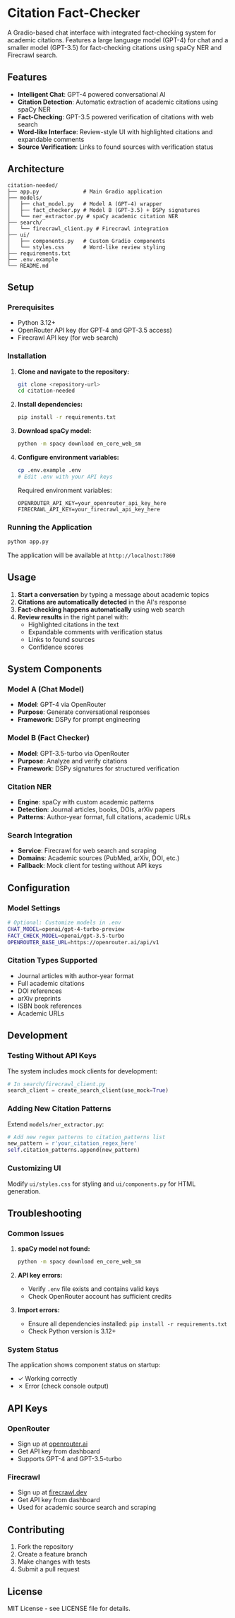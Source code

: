 # Citation Fact-Checker

A Gradio-based chat interface with integrated fact-checking system for academic citations. Features a large language model (GPT-4) for chat and a smaller model (GPT-3.5) for fact-checking citations using spaCy NER and Firecrawl search.

## Features

- **Intelligent Chat**: GPT-4 powered conversational AI
- **Citation Detection**: Automatic extraction of academic citations using spaCy NER
- **Fact-Checking**: GPT-3.5 powered verification of citations with web search
- **Word-like Interface**: Review-style UI with highlighted citations and expandable comments
- **Source Verification**: Links to found sources with verification status

## Architecture

```
citation-needed/
├── app.py              # Main Gradio application
├── models/
│   ├── chat_model.py   # Model A (GPT-4) wrapper
│   ├── fact_checker.py # Model B (GPT-3.5) + DSPy signatures
│   └── ner_extractor.py # spaCy academic citation NER
├── search/
│   └── firecrawl_client.py # Firecrawl integration
├── ui/
│   ├── components.py   # Custom Gradio components
│   └── styles.css      # Word-like review styling
├── requirements.txt
├── .env.example
└── README.md
```

## Setup

### Prerequisites

- Python 3.12+
- OpenRouter API key (for GPT-4 and GPT-3.5 access)
- Firecrawl API key (for web search)

### Installation

1. **Clone and navigate to the repository:**
   ```bash
   git clone <repository-url>
   cd citation-needed
   ```

2. **Install dependencies:**
   ```bash
   pip install -r requirements.txt
   ```

3. **Download spaCy model:**
   ```bash
   python -m spacy download en_core_web_sm
   ```

4. **Configure environment variables:**
   ```bash
   cp .env.example .env
   # Edit .env with your API keys
   ```

   Required environment variables:
   ```
   OPENROUTER_API_KEY=your_openrouter_api_key_here
   FIRECRAWL_API_KEY=your_firecrawl_api_key_here
   ```

### Running the Application

```bash
python app.py
```

The application will be available at `http://localhost:7860`

## Usage

1. **Start a conversation** by typing a message about academic topics
2. **Citations are automatically detected** in the AI's response
3. **Fact-checking happens automatically** using web search
4. **Review results** in the right panel with:
   - Highlighted citations in the text
   - Expandable comments with verification status
   - Links to found sources
   - Confidence scores

## System Components

### Model A (Chat Model)
- **Model**: GPT-4 via OpenRouter
- **Purpose**: Generate conversational responses
- **Framework**: DSPy for prompt engineering

### Model B (Fact Checker)
- **Model**: GPT-3.5-turbo via OpenRouter
- **Purpose**: Analyze and verify citations
- **Framework**: DSPy signatures for structured verification

### Citation NER
- **Engine**: spaCy with custom academic patterns
- **Detection**: Journal articles, books, DOIs, arXiv papers
- **Patterns**: Author-year format, full citations, academic URLs

### Search Integration
- **Service**: Firecrawl for web search and scraping
- **Domains**: Academic sources (PubMed, arXiv, DOI, etc.)
- **Fallback**: Mock client for testing without API keys

## Configuration

### Model Settings
```bash
# Optional: Customize models in .env
CHAT_MODEL=openai/gpt-4-turbo-preview
FACT_CHECK_MODEL=openai/gpt-3.5-turbo
OPENROUTER_BASE_URL=https://openrouter.ai/api/v1
```

### Citation Types Supported
- Journal articles with author-year format
- Full academic citations
- DOI references
- arXiv preprints
- ISBN book references
- Academic URLs

## Development

### Testing Without API Keys
The system includes mock clients for development:
```python
# In search/firecrawl_client.py
search_client = create_search_client(use_mock=True)
```

### Adding New Citation Patterns
Extend `models/ner_extractor.py`:
```python
# Add new regex patterns to citation_patterns list
new_pattern = r'your_citation_regex_here'
self.citation_patterns.append(new_pattern)
```

### Customizing UI
Modify `ui/styles.css` for styling and `ui/components.py` for HTML generation.

## Troubleshooting

### Common Issues

1. **spaCy model not found:**
   ```bash
   python -m spacy download en_core_web_sm
   ```

2. **API key errors:**
   - Verify `.env` file exists and contains valid keys
   - Check OpenRouter account has sufficient credits

3. **Import errors:**
   - Ensure all dependencies installed: `pip install -r requirements.txt`
   - Check Python version is 3.12+

### System Status
The application shows component status on startup:
- ✓ Working correctly
- ✗ Error (check console output)

## API Keys

### OpenRouter
- Sign up at [openrouter.ai](https://openrouter.ai)
- Get API key from dashboard
- Supports GPT-4 and GPT-3.5-turbo

### Firecrawl
- Sign up at [firecrawl.dev](https://firecrawl.dev)
- Get API key from dashboard
- Used for academic source search and scraping

## Contributing

1. Fork the repository
2. Create a feature branch
3. Make changes with tests
4. Submit a pull request

## License

MIT License - see LICENSE file for details.
